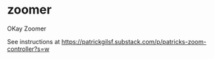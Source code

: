 # zoomer
OKay Zoomer

See instructions at https://patrickgilsf.substack.com/p/patricks-zoom-controller?s=w